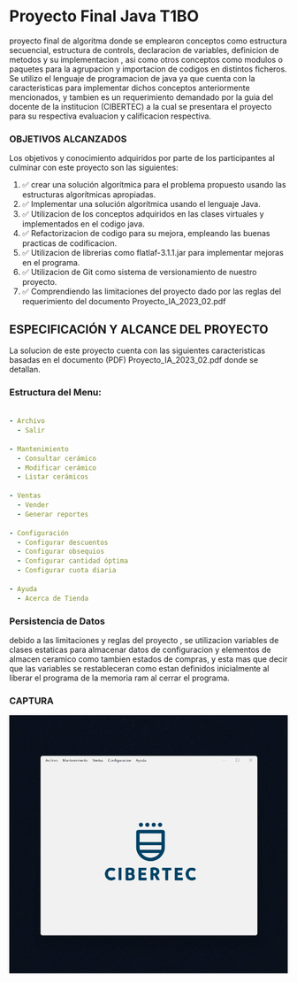 

# Proyecto Final Java T1BO

proyecto final de algoritma donde se emplearon conceptos como estructura secuencial, estructura de controls, declaracion de variables, definicion de metodos y su implementacion , asi como otros conceptos como modulos o paquetes para la agrupacion y importacion de codigos en distintos ficheros.
Se utilizo el lenguaje de programacion de java ya que cuenta con la caracteristicas para implementar dichos  conceptos anteriormente mencionados, y tambien es un requerimiento demandado por la guia del docente de la institucion (CIBERTEC) a la cual se presentara el proyecto para su respectiva evaluacion y calificacion  respectiva.


### OBJETIVOS ALCANZADOS

Los objetivos y conocimiento adquiridos por parte de los participantes al culminar con este proyecto son las siguientes:

1. :white_check_mark: crear una solución algorítmica para el problema propuesto usando las 
estructuras algorítmicas apropiadas.
2. :white_check_mark: Implementar una solución algorítmica usando el lenguaje Java.
3. :white_check_mark: Utilizacion de los conceptos adquiridos en las clases virtuales y implementados en el codigo java.
4. :white_check_mark: Refactorizacion de codigo para su mejora, empleando las buenas practicas de codificacion.
5. :white_check_mark: Utilizacion de librerias como flatlaf-3.1.1.jar para implementar mejoras en el programa.
6. :white_check_mark: Utilizacion de Git como sistema de versionamiento de nuestro proyecto.
7. :white_check_mark: Comprendiendo las limitaciones del proyecto dado por las reglas del requerimiento del documento Proyecto_IA_2023_02.pdf

## ESPECIFICACIÓN Y ALCANCE DEL PROYECTO

La solucion de este proyecto cuenta con las siguientes caracteristicas basadas en el documento (PDF) Proyecto_IA_2023_02.pdf donde se detallan.

### Estructura del Menu: 


```yaml

- Archivo
  - Salir

- Mantenimiento
  - Consultar cerámico
  - Modificar cerámico
  - Listar cerámicos

- Ventas
  - Vender
  - Generar reportes

- Configuración
  - Configurar descuentos
  - Configurar obsequios
  - Configurar cantidad óptima
  - Configurar cuota diaria

- Ayuda
  - Acerca de Tienda

```


### Persistencia de Datos

debido a las limitaciones y reglas del proyecto , se utilizacion variables de clases estaticas para almacenar datos de configuracion y elementos de almacen ceramico como tambien estados de compras, y esta mas que decir que las variables se restableceran como estan definidos inicialmente al liberar el programa de la memoria ram al cerrar el programa.


### CAPTURA

![image](./resources/program_java.gif)


